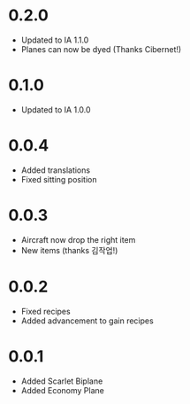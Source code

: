 # 0.2.0

* Updated to IA 1.1.0
* Planes can now be dyed (Thanks Cibernet!)

# 0.1.0

* Updated to IA 1.0.0

# 0.0.4

* Added translations
* Fixed sitting position

# 0.0.3

* Aircraft now drop the right item
* New items (thanks 김작업!)

# 0.0.2

* Fixed recipes
* Added advancement to gain recipes

# 0.0.1

* Added Scarlet Biplane
* Added Economy Plane
